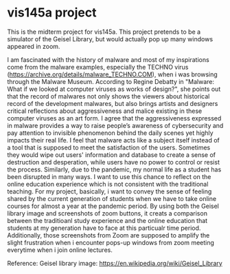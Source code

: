 # vis145a project
This is the midterm project for vis145a.
This project pretends to be a simulator of the Geisel Library, but would actually pop up many windows appeared in zoom. 

I am fascinated with the history of malware and most of my inspirations come from the malware examples, especially the TECHNO virus (https://archive.org/details/malware_TECHNO.COM), when i was browsing through the Malware Museum. According to Regine Debatty in "Malware: What if we looked at computer viruses as works of design?", she points out that the record of malwares not only shows the viewers about historical record of the development malwares, but also brings artists and designers critical reflections about aggressiveness and malice existing in these computer viruses as an art form. I agree that the aggressiveness expressed in malware provides a way to raise people’s awareness of cybersecurity and pay attention to invisible phenomenon behind the daily scenes yet highly impacts their real life. I feel that malware acts like a subject itself instead of a tool that is supposed to meet the satisfaction of the users. Sometimes they would wipe out users' information and database to create a sense of destruction and desperation, while users have no power to control or resist the process. Similarly, due to the pandemic, my normal life as a student has been disrupted in many ways.  I want to use this chance to reflect on the online education experience which is not consistent with the traditional teaching. For my project, basically, i want to convey the sense of feeling shared by the current generation of students when we have to take online courses for almost a year at the pandemic period. By using both the Geisel library image and screenshots of zoom buttons, it creats a comparison between the traditioanl study experience and the online education that students at my generation have to face at this particualr time period. Additionally, those screenshots from Zoom are supposed to amplify the slight frustration when i encounter pops-up windows from zoom meeting everytime when i join online lectures. 

Reference:
Geisel library image: https://en.wikipedia.org/wiki/Geisel_Library
